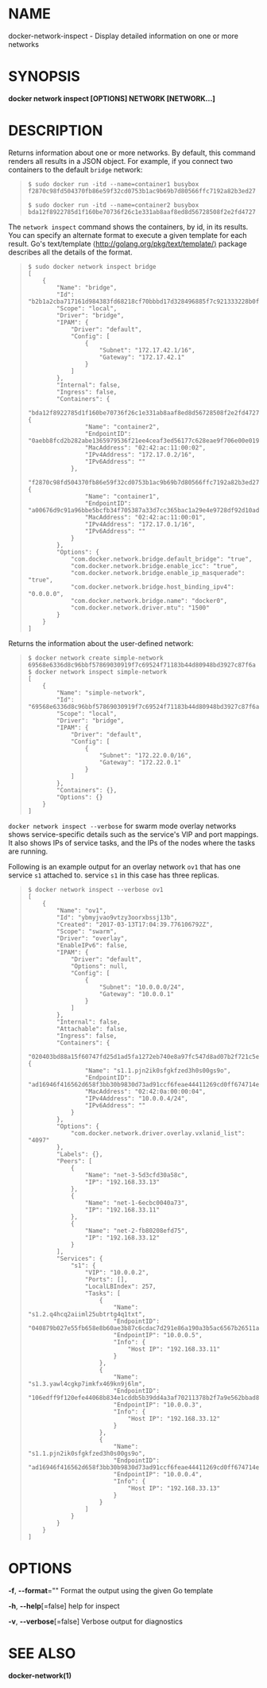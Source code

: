 # NAME

docker-network-inspect - Display detailed information on one or more networks

# SYNOPSIS

**docker network inspect \[OPTIONS\] NETWORK \[NETWORK...\]**

# DESCRIPTION

Returns information about one or more networks. By default, this command renders all results in a JSON object. For example, if you connect two containers to the default `bridge` network:

>     $ sudo docker run -itd --name=container1 busybox
>     f2870c98fd504370fb86e59f32cd0753b1ac9b69b7d80566ffc7192a82b3ed27
>
>     $ sudo docker run -itd --name=container2 busybox
>     bda12f8922785d1f160be70736f26c1e331ab8aaf8ed8d56728508f2e2fd4727

The `network inspect` command shows the containers, by id, in its results. You can specify an alternate format to execute a given template for each result. Go's text/template ⟨http://golang.org/pkg/text/template/⟩ package describes all the details of the format.

>     $ sudo docker network inspect bridge
>     [
>         {
>             "Name": "bridge",
>             "Id": "b2b1a2cba717161d984383fd68218cf70bbbd17d328496885f7c921333228b0f",
>             "Scope": "local",
>             "Driver": "bridge",
>             "IPAM": {
>                 "Driver": "default",
>                 "Config": [
>                     {
>                         "Subnet": "172.17.42.1/16",
>                         "Gateway": "172.17.42.1"
>                     }
>                 ]
>             },
>             "Internal": false,
>             "Ingress": false,
>             "Containers": {
>                 "bda12f8922785d1f160be70736f26c1e331ab8aaf8ed8d56728508f2e2fd4727": {
>                     "Name": "container2",
>                     "EndpointID": "0aebb8fcd2b282abe1365979536f21ee4ceaf3ed56177c628eae9f706e00e019",
>                     "MacAddress": "02:42:ac:11:00:02",
>                     "IPv4Address": "172.17.0.2/16",
>                     "IPv6Address": ""
>                 },
>                 "f2870c98fd504370fb86e59f32cd0753b1ac9b69b7d80566ffc7192a82b3ed27": {
>                     "Name": "container1",
>                     "EndpointID": "a00676d9c91a96bbe5bcfb34f705387a33d7cc365bac1a29e4e9728df92d10ad",
>                     "MacAddress": "02:42:ac:11:00:01",
>                     "IPv4Address": "172.17.0.1/16",
>                     "IPv6Address": ""
>                 }
>             },
>             "Options": {
>                 "com.docker.network.bridge.default_bridge": "true",
>                 "com.docker.network.bridge.enable_icc": "true",
>                 "com.docker.network.bridge.enable_ip_masquerade": "true",
>                 "com.docker.network.bridge.host_binding_ipv4": "0.0.0.0",
>                 "com.docker.network.bridge.name": "docker0",
>                 "com.docker.network.driver.mtu": "1500"
>             }
>         }
>     ]

Returns the information about the user-defined network:

>     $ docker network create simple-network
>     69568e6336d8c96bbf57869030919f7c69524f71183b44d80948bd3927c87f6a
>     $ docker network inspect simple-network
>     [
>         {
>             "Name": "simple-network",
>             "Id": "69568e6336d8c96bbf57869030919f7c69524f71183b44d80948bd3927c87f6a",
>             "Scope": "local",
>             "Driver": "bridge",
>             "IPAM": {
>                 "Driver": "default",
>                 "Config": [
>                     {
>                         "Subnet": "172.22.0.0/16",
>                         "Gateway": "172.22.0.1"
>                     }
>                 ]
>             },
>             "Containers": {},
>             "Options": {}
>         }
>     ]

`docker network inspect --verbose` for swarm mode overlay networks shows service-specific details such as the service's VIP and port mappings. It also shows IPs of service tasks, and the IPs of the nodes where the tasks are running.

Following is an example output for an overlay network `ov1` that has one service `s1` attached to. service `s1` in this case has three replicas.

>     $ docker network inspect --verbose ov1
>     [
>         {
>             "Name": "ov1",
>             "Id": "ybmyjvao9vtzy3oorxbssj13b",
>             "Created": "2017-03-13T17:04:39.776106792Z",
>             "Scope": "swarm",
>             "Driver": "overlay",
>             "EnableIPv6": false,
>             "IPAM": {
>                 "Driver": "default",
>                 "Options": null,
>                 "Config": [
>                     {
>                         "Subnet": "10.0.0.0/24",
>                         "Gateway": "10.0.0.1"
>                     }
>                 ]
>             },
>             "Internal": false,
>             "Attachable": false,
>             "Ingress": false,
>             "Containers": {
>                 "020403bd88a15f60747fd25d1ad5fa1272eb740e8a97fc547d8ad07b2f721c5e": {
>                     "Name": "s1.1.pjn2ik0sfgkfzed3h0s00gs9o",
>                     "EndpointID": "ad16946f416562d658f3bb30b9830d73ad91ccf6feae44411269cd0ff674714e",
>                     "MacAddress": "02:42:0a:00:00:04",
>                     "IPv4Address": "10.0.0.4/24",
>                     "IPv6Address": ""
>                 }
>             },
>             "Options": {
>                 "com.docker.network.driver.overlay.vxlanid_list": "4097"
>             },
>             "Labels": {},
>             "Peers": [
>                 {
>                     "Name": "net-3-5d3cfd30a58c",
>                     "IP": "192.168.33.13"
>                 },
>                 {
>                     "Name": "net-1-6ecbc0040a73",
>                     "IP": "192.168.33.11"
>                 },
>                 {
>                     "Name": "net-2-fb80208efd75",
>                     "IP": "192.168.33.12"
>                 }
>             ],
>             "Services": {
>                 "s1": {
>                     "VIP": "10.0.0.2",
>                     "Ports": [],
>                     "LocalLBIndex": 257,
>                     "Tasks": [
>                         {
>                             "Name": "s1.2.q4hcq2aiiml25ubtrtg4q1txt",
>                             "EndpointID": "040879b027e55fb658e8b60ae3b87c6cdac7d291e86a190a3b5ac6567b26511a",
>                             "EndpointIP": "10.0.0.5",
>                             "Info": {
>                                 "Host IP": "192.168.33.11"
>                             }
>                         },
>                         {
>                             "Name": "s1.3.yawl4cgkp7imkfx469kn9j6lm",
>                             "EndpointID": "106edff9f120efe44068b834e1cddb5b39dd4a3af70211378b2f7a9e562bbad8",
>                             "EndpointIP": "10.0.0.3",
>                             "Info": {
>                                 "Host IP": "192.168.33.12"
>                             }
>                         },
>                         {
>                             "Name": "s1.1.pjn2ik0sfgkfzed3h0s00gs9o",
>                             "EndpointID": "ad16946f416562d658f3bb30b9830d73ad91ccf6feae44411269cd0ff674714e",
>                             "EndpointIP": "10.0.0.4",
>                             "Info": {
>                                 "Host IP": "192.168.33.13"
>                             }
>                         }
>                     ]
>                 }
>             }
>         }
>     ]

# OPTIONS

**-f**, **--format**="" Format the output using the given Go template

**-h**, **--help**\[=false\] help for inspect

**-v**, **--verbose**\[=false\] Verbose output for diagnostics

# SEE ALSO

**docker-network(1)**
